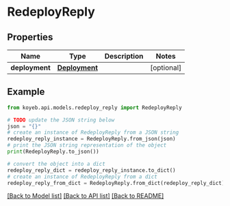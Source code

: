 # RedeployReply


## Properties

Name | Type | Description | Notes
------------ | ------------- | ------------- | -------------
**deployment** | [**Deployment**](Deployment.md) |  | [optional] 

## Example

```python
from koyeb.api.models.redeploy_reply import RedeployReply

# TODO update the JSON string below
json = "{}"
# create an instance of RedeployReply from a JSON string
redeploy_reply_instance = RedeployReply.from_json(json)
# print the JSON string representation of the object
print(RedeployReply.to_json())

# convert the object into a dict
redeploy_reply_dict = redeploy_reply_instance.to_dict()
# create an instance of RedeployReply from a dict
redeploy_reply_from_dict = RedeployReply.from_dict(redeploy_reply_dict)
```
[[Back to Model list]](../README.md#documentation-for-models) [[Back to API list]](../README.md#documentation-for-api-endpoints) [[Back to README]](../README.md)


